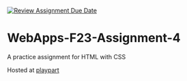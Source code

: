[![Review Assignment Due Date](https://classroom.github.com/assets/deadline-readme-button-24ddc0f5d75046c5622901739e7c5dd533143b0c8e959d652212380cedb1ea36.svg)](https://classroom.github.com/a/4tKarLeg)
# WebApps-F23-Assignment-4
A practice assignment for HTML with CSS

Hosted at [playpart](https://44-563-webapps-f23.github.io/44563-webapps-f23-assignment4-asrithadaida/playpart.html)
